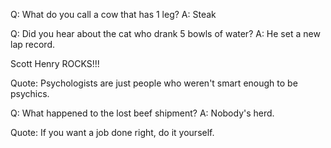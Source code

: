 Q: What do you call a cow that has 1 leg?
A: Steak

Q: Did you hear about the cat who drank 5 bowls of water?
A: He set a new lap record.

Scott Henry ROCKS!!!

Quote: Psychologists are just people who weren't smart enough to be psychics.

Q: What happened to the lost beef shipment?
A: Nobody's herd.

Quote: If you want a job done right, do it yourself.
